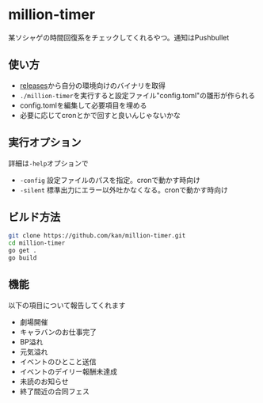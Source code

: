 # million-timer

某ソシャゲの時間回復系をチェックしてくれるやつ。通知はPushbullet

## 使い方

* [releases](https://github.com/kan/million-timer/releases)から自分の環境向けのバイナリを取得
* `./million-timer`を実行すると設定ファイル"config.toml"の雛形が作られる
* config.tomlを編集して必要項目を埋める
* 必要に応じてcronとかで回すと良いんじゃないかな

## 実行オプション

詳細は`-help`オプションで

* `-config` 設定ファイルのパスを指定。cronで動かす時向け
* `-silent` 標準出力にエラー以外吐かなくなる。cronで動かす時向け

## ビルド方法

```sh
git clone https://github.com/kan/million-timer.git
cd million-timer
go get .
go build
```

## 機能

以下の項目について報告してくれます

* 劇場開催
* キャラバンのお仕事完了
* BP溢れ
* 元気溢れ
* イベントのひとこと送信
* イベントのデイリー報酬未達成
* 未読のお知らせ
* 終了間近の合同フェス

